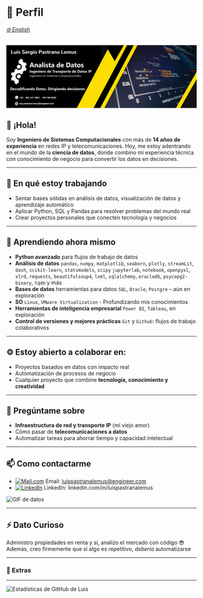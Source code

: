 # 🧾 Perfil
###### [🌐 English](README.md)

![Header](https://github.com/LuisPastranaLemus/LuisPastranaLemus/blob/main/Header_es.png) <!-- Change the header image -->

## 👋 ¡Hola!

Soy **Ingeniero de Sistemas Computacionales** con más de **14 años de experiencia** en redes IP y telecomunicaciones.
Hoy, me estoy adentrando en el mundo de la **ciencia de datos**, donde combino mi experiencia técnica con conocimiento de negocio para convertir los datos en decisiones.

---

## 💼 En qué estoy trabajando
- Sentar bases sólidas en análisis de datos, visualización de datos y aprendizaje automático
- Aplicar Python, SQL y Pandas para resolver problemas del mundo real
- Crear proyectos personales que conecten tecnología y negocios

---

## 🧠 Aprendiendo ahora mismo
- **Python avanzado** para flujos de trabajo de datos
- **Análisis de datos** `pandas`, `numpy`, `matplotlib`, `seaborn`, `plotly`, `streamLit`, `dash`, `scikit-learn`, `statsmodels`, `scipy`
`jupyterlab`, `notebook`, `openpyxl`, `xlrd`, `requests`, `beautifulsoup4`, `lxml`, `sqlalchemy`, `oracledb`, `psycopg2-binary`, `tqdm` y más
- **Bases de datos** herramientas para datos `SQL`, `Oracle`, `Postgre` – aún en exploración
- **SO** `Linux`, `VMware Virtualization` - Profundizando mis conocimientos
- **Herramientas de inteligencia empresarial** `Power BI`, `Tableau`, en exploración
- **Control de versiones y mejores prácticas** `Git` y `Github`: flujos de trabajo colaborativos

---

## ⚙️ Estoy abierto a colaborar en:

- Proyectos basados ​​en datos con impacto real
- Automatización de procesos de negocio
- Cualquier proyecto que combine **tecnología, conocimiento y creatividad**

---

## 💬 Pregúntame sobre
- **Infraestructura de red y transporte IP** (mi viejo amor)
- Cómo pasar de **telecomunicaciones a datos**
- Automatizar tareas para ahorrar tiempo y capacidad intelectual

---

## 📫 Como contactarme

- [![Mail.com](https://img.shields.io/badge/-Mail.com-blue?style=flat-square&logo=minutemailer)](mailto:luis.pastrana.lemus@engineer.com)  Email: luispastranalemus@engineer.com
- [![LinkedIn](https://img.shields.io/badge/-LinkedIn-blue?style=flat-square&logo=linkedin)](https://linkedin.com/in/luispastranalemus)  LinkedIn: linkedin.com/in/luispastranalemus

![GIF de datos](https://user-images.githubusercontent.com/your-gif.gif) <!-- Aquí puedes cambiar la imagen a un GIF llamativo -->

---

## ⚡ Dato Curioso

Administro propiedades en renta y sí, analizo el mercado con código 😎
Además, creo firmemente que si algo es repetitivo, *debería* automatizarse

---

### 🎯 Extras  

---
![Estadísticas de GitHub de Luis](https://github-readme-stats.vercel.app/api?username=LuisPastranaLemus&show_icons=true&theme=dark)
